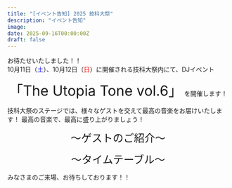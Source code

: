 ```yaml
---
title: "[イベント告知] 2025 技科大祭"
description: "イベント告知"
image: 
date: 2025-09-16T00:00:00Z
draft: false
---
```

お待たせいたしました！！  
10月11日（<font color="#0000ff">土</font>）、10月12日（<font color="#ff0000">日</font>）に開催される技科大祭内にて、DJイベント 
<dl> 
<center>
<font size="6">「The Utopia Tone vol.6」</font>
を開催します！
</center>
</dl>
技科大祭のステージでは、様々なゲストを交えて最高の音楽をお届けいたします！  
最高の音楽で、最高に盛り上がりましょう！
<dl> 
<center>
<font size="5">～ゲストのご紹介～</font>
</center>
</dl>

<dl> 
<center>
<font size="5">～タイムテーブル～</font>
</center>
</dl>
みなさまのご来場、お待ちしております！！
